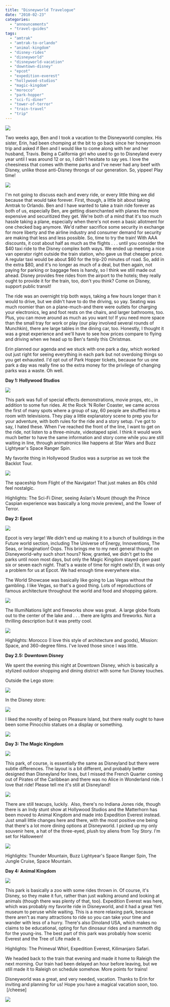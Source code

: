 ```yaml
---
title: "Disneyworld Travelogue"
date: "2010-02-23"
categories: 
  - "announcements"
  - "travel-guides"
tags: 
  - "amtrak"
  - "amtrak-to-orlando"
  - "animal-kingdom"
  - "disney-rides"
  - "disneyworld"
  - "disneyworld-vacation"
  - "downtown-disney"
  - "epcot"
  - "expedition-everest"
  - "hollywood-studios"
  - "magic-kingdom"
  - "morocco"
  - "park-hopper"
  - "sci-fi-diner"
  - "tower-of-terror"
  - "train-travel"
  - "trip"
---
```


![](http://www.blastanova.com/photoalbum/Adventures/Disneyworld/Magic%20Kingdom/disneyworld2%20004.JPG)

Two weeks ago, Ben and I took a vacation to the Disneyworld complex. His sister, Erin, had been chomping at the bit to go back since her honeymoon trip and asked if Ben and I would like to come along with her and her husband, Travis. Being a California girl who used to go to Disneyland every year until I was around 12 or so, I didn't hesitate to say yes. I love the cheesiness that comes with theme parks and I've never had any beef with Disney, unlike those anti-Disney throngs of our generation. So, yippee! Play time!

![](http://www.blastanova.com/photoalbum/Adventures/Disneyworld/Hollywood%20Studios/disneyworld%20027.JPG)

I'm not going to discuss each and every ride, or every little thing we did because that would take forever. First, though, a little bit about taking Amtrak to Orlando. Ben and I have wanted to take a train ride forever as both of us, especially Ben, are getting disenchanted with planes the more expensive and securitized they get. We're both of a mind that it's too much hassle taking a plane, especially when there's not even a basic allotment for one checked bag anymore. We'd rather sacrifice some security in exchange for more liberty and the airline industry and consumer demand for security are making that less and less possible. So, time to try the train! With AAA discounts, it cost about half as much as the flights . . . until you consider the $40 taxi ride to the Disney complex both ways. We ended up meeting a nice van operator right outside the train station, who gave us that cheaper price. A regular taxi would be about $60 for the trip-20 minutes of road. So, add in the extra $80, and it's no longer as much of a deal, but then again, not paying for parking or baggage fees is handy, so I think we still made out ahead. Disney provides free rides from the airport to the hotels; they really ought to provide it for the train, too, don't you think? Come on Disney, support public transit!

The ride was an overnight trip both ways, taking a few hours longer than it would to drive, but we didn't have to do the driving, so yay. Seating was much roomier than on a plane-much-and there were outlets for charging your electronics, leg and foot rests on the chairs, and larger bathrooms, too. Plus, you can move around as much as you want to! If you need more space than the small tray for work or play (our play involved several rounds of Munchkin), there are large tables in the dining car, too. Honestly, I thought it was a great experience and we'll have to see how prices compare to flying and driving when we head up to Ben's family this Christmas.

Erin planned our agenda and we stuck with one park a day, which worked out just right for seeing everything in each park but not overdoing things so you get exhausted. I'd opt out of Park Hopper tickets, because for us one park a day was really fine so the extra money for the privilege of changing parks was a waste. Oh well.

**Day 1: Hollywood Studios**

![](http://www.blastanova.com/photoalbum/Adventures/Disneyworld/Hollywood%20Studios/disneyworld%20120.JPG)

This park was full of special effects demonstrations, movie props, etc., in addition to some fun rides. At the Rock 'N Roller Coaster, we came across the first of many spots where a group of say, 60 people are shuffled into a room with televisions. They play a little explanatory scene to prep you for your adventure, with both rules for the ride and a story setup. I've got to say, I hated these. When I've reached the front of the line, I want to get on the ride, not listen to a three-minute, videotaped spiel. I think it would work much better to have the same information and story come while you are still waiting in line, through animatronics like happens at Star Wars and Buzz Lightyear's Space Ranger Spin.

My favorite thing in Hollywood Studios was a surprise as we took the Backlot Tour.

![](http://www.blastanova.com/photoalbum/Adventures/Disneyworld/Hollywood%20Studios/disneyworld%20045.JPG)

The spaceship from Flight of the Navigator! That just makes an 80s child feel nostalgic.

Highlights: The Sci-Fi Diner, seeing Aslan's Mount (though the Prince Caspian experience was basically a long movie preview), and the Tower of Terror.

**Day 2: Epcot**

![](http://www.blastanova.com/photoalbum/Adventures/Disneyworld/Epcot/disneyworld%20121.JPG)

Epcot is very large! We didn't end up making it to a bunch of buildings in the Future world section, including The Universe of Energy, Innoventions, The Seas, or Imagination! Oops. This brings me to my next general thought on Disneyworld-why such short hours? Now, granted, we didn't get to the parks until noon most days, but only the Magic Kingdom stayed open past six or seven each night. That's a waste of time for night owls! Eh, it was only a problem for us at Epcot. We had enough time everywhere else.

The World Showcase was basically like going to Las Vegas without the gambling. I like Vegas, so that's a good thing. Lots of reproductions of famous architecture throughout the world and food and shopping galore.

![](http://www.blastanova.com/photoalbum/Adventures/Disneyworld/Epcot/disneyworld%20138.JPG)

The IllumiNations light and fireworks show was great.  A large globe floats out to the center of the lake and . . . there are lights and fireworks. Not a thrilling description but it was pretty cool.

![](http://www.blastanova.com/photoalbum/Adventures/Disneyworld/Epcot/disneyworld%20285.JPG)

Highlights: Morocco (I love this style of architecture and goods), Mission: Space, and 360-degree films. I've loved those since I was little.

**Day 2.5:** **Downtown Disney**

We spent the evening this night at Downtown Disney, which is basically a stylized outdoor shopping and dining district with some fun Disney touches.

Outside the Lego store:

![](http://www.blastanova.com/photoalbum/Adventures/Disneyworld/Downtown%20Disney/disneyworld%20316.JPG)

In the Disney store:

![](http://www.blastanova.com/photoalbum/Adventures/Disneyworld/Downtown%20Disney/disneyworld%20312.JPG)

I liked the novelty of being on Pleasure Island, but there really ought to have been some Pinocchio statues on a display or something.

![](http://www.blastanova.com/photoalbum/Adventures/Disneyworld/Downtown%20Disney/disneyworld%20325.JPG)

**Day 3: The Magic Kingdom**

![](http://www.blastanova.com/photoalbum/Adventures/Disneyworld/Magic%20Kingdom/disneyworld2%20105.JPG)

This park, of course, is essentially the same as Disneyland but there were subtle differences. The layout is a bit different, and probably better designed than Disneyland for lines, but I missed the French Quarter coming out of Pirates of the Caribbean and there was no Alice in Wonderland ride. I love that ride! Please tell me it's still at Disneyland!

![](http://www.blastanova.com/photoalbum/Adventures/Disneyworld/Magic%20Kingdom/disneyworld2%20056.JPG)

There are still teacups, luckily.  Also, there's no Indiana Jones ride, though there is an Indy stunt show at Hollywood Studios and the Matterhorn has been moved to Animal Kingdom and made into Expedition Everest instead.  Just small little changes here and there, with the most positive one being that there's a lot more dining options at Disneyworld. I picked up my only souvenir here, a hat of the three-eyed, plush toy aliens from Toy Story. I'm set for Halloween!

![](http://www.blastanova.com/photoalbum/Adventures/Disneyworld/Magic%20Kingdom/disneyworld2%20007.JPG)

Highlights: Thunder Mountain, Buzz Lightyear's Space Ranger Spin, The Jungle Cruise, Space Mountain.

**Day 4: Animal Kingdom**

![](http://www.blastanova.com/photoalbum/Adventures/Disneyworld/Animal%20Kingdom/disneyworld2%20227.JPG)

This park is basically a zoo with some rides thrown in. Of course, it's Disney, so they make it fun, rather than just walking around and looking at animals (though there was plenty of that, too). Expedition Everest was here, which was probably my favorite ride in Disneyworld, and it had a great Yeti museum to peruse while waiting. This is a more relaxing park, because there aren't as many attractions to ride so you can take your time and wander with less of a hurry. There's also Dinoland USA, which makes no claims to be educational, opting for fun dinosaur rides and a mammoth dig for the young-ins. The best part of this park was probably how scenic Everest and the Tree of Life made it.

Highlights: The Primeval Whirl, Expedition Everest, Kilimanjaro Safari.

We headed back to the train that evening and made it home to Raleigh the next morning. Our train had been delayed an hour before leaving, but we still made it to Raleigh on schedule somehow. More points for trains!

Disneyworld was a great, and very needed, vacation. Thanks to Erin for inviting and planning for us! Hope you have a magical vacation soon, too.  \[/cheese\]

![](http://www.blastanova.com/photoalbum/Adventures/Disneyworld/Epcot/disneyworld%20149.JPG)
